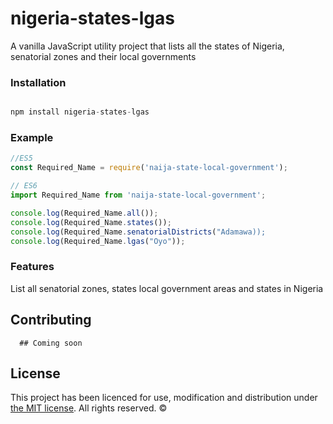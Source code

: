# nigeria-states-lgas

<!-- [![NPM](https://nodei.co/npm/naija-state-local-government.png)](https://nodei.co/npm/naija-state-local-government/) -->

<!-- [![npm version](https://badge.fury.io/js/naija-state-local-government.svg)](https://www.npmjs.com/package/naija-state-local-government) -->

A vanilla JavaScript utility project that lists all the states of Nigeria, senatorial zones and their local governments

### Installation

``` Javascript

npm install nigeria-states-lgas

```

### Example

``` Javascript
//ES5
const Required_Name = require('naija-state-local-government');

// ES6
import Required_Name from 'naija-state-local-government';

console.log(Required_Name.all());
console.log(Required_Name.states());
console.log(Required_Name.senatorialDistricts("Adamawa));
console.log(Required_Name.lgas("Oyo"));
```

<!-- ### Sample Usage
#### States
![alt](https://preview.ibb.co/iGaoGw/Screen_Shot_2018_01_22_at_12_39_46_PM.png)

#### LGAs
![alt](https://preview.ibb.co/mxrjpG/Screen_Shot_2018_01_22_at_12_40_09_PM.png)


| function    | argument                                            | response                                            |   |   |
|-------------|-----------------------------------------------------|-----------------------------------------------------|---|---|
| .all()      | none                                                | it returns all states and local government          |   |   |
| .states()   | none                                                | it returns all Nigeria states                       |   |   |
| .lga(state) | state(Nigeria state. Note: it's not case sensitive) | it returns the local government of the input state. |   |   | -->

### Features

List all senatorial zones, states local government areas and states in Nigeria

## Contributing
  ```
    ## Coming soon
  ```

<!-- * Fork this repositry to your account.
* Clone your repositry: git clone git@github.com:your-username/naija-state-local-government.git
* Create your feature branch: git checkout -b feature/<3-4 word feature description>
* Commit your changes: git commit -m "feature(scope): (subject) <BLANK LINE> (body) <BLANK LINE> (footer)"
* Push to the remote branch: git push origin new-feature
* Open a pull request.

- Commit Message Convention
    - scope should be something specific to the commit change e.g logo
    - subject text should:
        - use present tense: "save" not "saved" or "saving"
        - not capitalize first letter i.e no "Carry to safety"
        - not end with a dot (.)
    - Message body (optional) If a body is to be written, it should:
      - written in present tense.
      - include reason for change and difference in the previous behaviour

    - Message Footer This should be used for referencing the issues using the following keywords: Start, Delivers, Fixes and Finishes. It should be written as:
      - [Start #345] -->
    
## License

This project has been licenced for 
 use, modification and distribution under [the MIT license](**https://en.wikipedia.org/wiki/MIT_License**). All rights reserved. &copy; <script type="text/javascript">document.write(new Date().getFullYear())</script>
